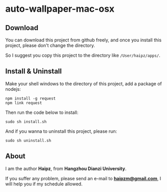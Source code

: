 # auto-wallpaper-mac-osx

## Download

You can download this project from github freely, and once you install this project, please don't change the directory.

So I suggest you copy this project to the directory like `/User/haipz/apps/`.

## Install & Uninstall

Make your shell windows to the directory of this project, add a package of nodejs:

```
npm install -g request
npm link request
```

Then run the code below to install:

```
sudo sh install.sh
```

And if you wanna to uninstall this project, please run:

```
sudo sh uninstall.sh
```

## About

I am the author **Haipz**, from **Hangzhou Dianzi University**.

If you suffer any problem, please send an e-mail to **haipzm@gmail.com**, I will help you if my schedule allowed.
